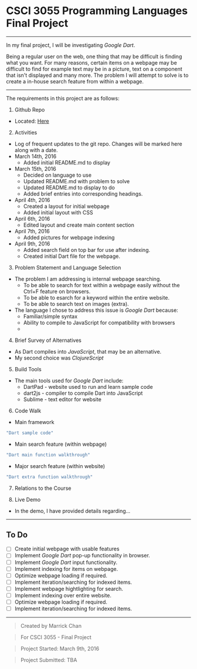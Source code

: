 # CSCI 3055 Programming Languages Final Project

***

In my final project, I will be investigating _Google Dart_. 

Being a regular user on the web, one thing that may be difficult is finding what you want. For many reasons, certain items on a webpage may be difficult to find for example text may be in a picture, text on a component that isn't displayed and many more. The problem I will attempt to solve is to create a in-house search feature from within a webpage. 

***

The requirements in this project are as follows:

1. Github Repo
  * Located: [Here](http://github.com/marrickchan/csci3055-finalproject "CSCI 3055 Final Project")

2. Activities
  * Log of frequent updates to the git repo. Changes will be marked here along with a date.
  * March 14th, 2016 
    * Added initial README.md to display 
  * March 15th, 2016 
    * Decided on language to use
    * Updated README.md with problem to solve
    * Updated README.md to display to do
    * Added brief entries into corresponding headings. 
  * April 4th, 2016
    * Created a layout for initial webpage
    * Added initial layout with CSS
  * April 6th, 2016
    * Edited layout and create main content section
  * April 7th, 2016
    * Added pictures for webpage indexing
  * April 9th, 2016
    * Added search field on top bar for use after indexing.
    * Created initial Dart file for the webpage.

3. Problem Statement and Language Selection
  * The problem I am addressing is internal webpage searching. 
    * To be able to search for text within a webpage easily without the Ctrl+F feature on browsers.
    * To be able to esarch for a keyword within the entire website. 
    * To be able to search text on images (extra).
  * The language I chose to address this issue is _Google Dart_ because:
    * Familiar/simple syntax
    * Ability to compile to JavaScript for compatibility with browsers
    * 

4. Brief Survey of Alternatives
  * As Dart compiles into _JavaScript_, that may be an alternative.
  * My second choice was _ClojureScript_

5. Build Tools
  * The main tools used for _Google Dart_ include:
    * DartPad - website used to run and learn sample code
    * dart2js - compiler to compile Dart into JavaScript
    * Sublime - text editor for website

6. Code Walk
  * Main framework

  ```Dart
  "Dart sample code"
  ```

  * Main search feature (within webpage)

  ```Dart
  "Dart main function walkthrough"
  ```

  * Major search feature (within website)
  ```Dart
  "Dart extra function walkthrough"
  ```

7. Relations to the Course

8. Live Demo
  * In the demo, I have provided details regarding...

***

## To Do

- [ ] Create initial webpage with usable features
- [ ] Implement _Google Dart_ pop-up functionality in browser.
- [ ] Implement _Google Dart_ input functionality.
- [ ] Implement indexing for items on webpage.
- [ ] Optimize webpage loading if required.
- [ ] Implement iteration/searching for indexed items.
- [ ] Implement webpage hightlighting for search.
- [ ] Implement indexing over entire website.
- [ ] Optimize webpage loading if required.
- [ ] Implement iteration/searching for indexed items.

***


> Created by Marrick Chan

> For CSCI 3055 - Final Project

> Project Started: March 9th, 2016

> Project Submitted: TBA
